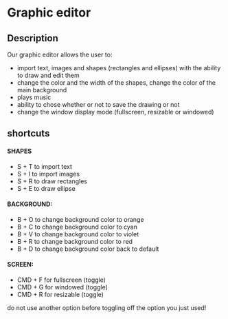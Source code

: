 # Graphic editor

## Description

Our graphic editor allows the user to:

- import text, images and shapes (rectangles and ellipses) with the ability to draw and edit them
- change the color and the width of the shapes, change the color of the main background 
- plays music
- ability to chose whether or not to save the drawing or not
- change the window display mode (fullscreen, resizable or windowed)



## shortcuts

#### SHAPES
- S + T to import text
- S + I to import images
- S + R to draw rectangles
- S + E to draw ellipse

#### BACKGROUND:
- B + O to change background color to orange
- B + C to change background color to cyan
- B + V to change background color to violet
- B + R to change background color to red
- B + D to change background color back to default

#### SCREEN:
- CMD + F for fullscreen (toggle)
- CMD + G for windowed (toggle)
- CMD + R for resizable (toggle)

do not use another option before toggling off the option you just used!



